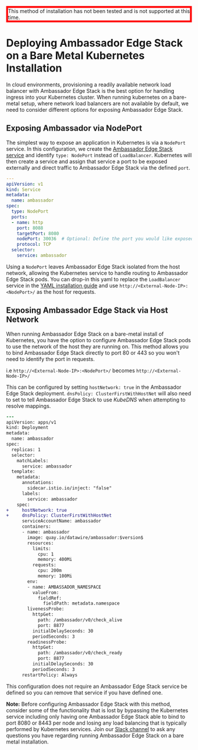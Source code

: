 <div style="border: thick solid red">
<!-- TODO: fix red bordered text -->
This method of installation has not been tested and is not supported at this time.
</div>

# Deploying Ambassador Edge Stack on a Bare Metal Kubernetes Installation

In cloud environments, provisioning a readily available network load balancer with Ambassador Edge Stack is the best option for handling ingress into your Kubernetes cluster. When running kubernetes on a bare-metal setup, where network load balancers are not available by default, we need to consider different options for exposing Ambassador Edge Stack.

## Exposing Ambassador via NodePort

The simplest way to expose an application in Kubernetes is via a `NodePort` service. In this configuration, we create the [Ambassador Edge Stack service](/user-guide/getting-started#2-defining-the-ambassador-service) and identify `type: NodePort` instead of `LoadBalancer`. Kubernetes will then create a service and assign that service a port to be exposed externally and direct traffic to Ambassador Edge Stack via the defined `port`.

```yaml
---
apiVersion: v1
kind: Service
metadata:
  name: ambassador
spec:
  type: NodePort
  ports:
  - name: http
    port: 8088
    targetPort: 8080
    nodePort: 30036  # Optional: Define the port you would like exposed
    protocol: TCP
  selector:
    service: ambassador
```

Using a `NodePort` leaves Ambassador Edge Stack isolated from the host network, allowing the Kubernetes service to handle routing to Ambassador Edge Stack pods. You can drop-in this yaml to replace the `LoadBalancer` service in the [YAML installation guide](/user-guide/getting-started) and use `http://<External-Node-IP>:<NodePort>/` as the host for requests. 

## Exposing Ambassador Edge Stack via Host Network

When running Ambassador Edge Stack on a bare-metal install of Kubernetes, you have the option to configure Ambassador Edge Stack pods to use the network of the host they are running on. This method allows you to bind Ambassador Edge Stack directly to port 80 or 443 so you won't need to identify the port in requests.

i.e `http://<External-Node-IP>:<NodePort>/` becomes `http://<External-Node-IP>/`

This can be configured by setting `hostNetwork: true` in the Ambassador Edge Stack deployment. `dnsPolicy: ClusterFirstWithHostNet` will also need to set to tell Ambassador Edge Stack to use *KubeDNS* when attempting to resolve mappings.

```diff
---
apiVersion: apps/v1
kind: Deployment
metadata:
  name: ambassador
spec:
  replicas: 1
  selector:
    matchLabels:
      service: ambassador
  template:
    metadata:
      annotations:
        sidecar.istio.io/inject: "false"
      labels:
        service: ambassador
    spec:
+     hostNetwork: true
+     dnsPolicy: ClusterFirstWithHostNet
      serviceAccountName: ambassador
      containers:
      - name: ambassador
        image: quay.io/datawire/ambassador:$version$
        resources:
          limits:
            cpu: 1
            memory: 400Mi
          requests:
            cpu: 200m
            memory: 100Mi
        env:
        - name: AMBASSADOR_NAMESPACE
          valueFrom:
            fieldRef:
              fieldPath: metadata.namespace          
        livenessProbe:
          httpGet:
            path: /ambassador/v0/check_alive
            port: 8877
          initialDelaySeconds: 30
          periodSeconds: 3
        readinessProbe:
          httpGet:
            path: /ambassador/v0/check_ready
            port: 8877
          initialDelaySeconds: 30
          periodSeconds: 3
      restartPolicy: Always
```

This configuration does not require an Ambassador Edge Stack service be defined so you can remove that service if you have defined one.

**Note:** Before configuring Ambassador Edge Stack with this method, consider some of the functionality that is lost by bypassing the Kubernetes service including only having one Ambassador Edge Stack able to bind to port 8080 or 8443 per node and losing any load balancing that is typically performed by Kubernetes services. Join our [Slack channel](https://d6e.co/slack) to ask any questions you have regarding running Ambassador Edge Stack on a bare metal installation.


